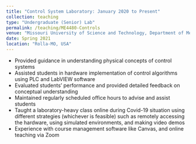 ```yaml
---
title: "Control System Laboratory: January 2020 to Present"
collection: teaching
type: "Undergraduate (Senior) Lab"
permalink: /teaching/ME4480-Controls
venue: "Missouri University of Science and Technology, Department of Mechanical and Aerospace engineering"
date: Spring 2021
location: "Rolla-MO, USA"
---
```


* Provided guidance in understanding physical concepts of control systems
* Assisted students in hardware implementation of control algorithms using PLC and LabVIEW software
* Evaluated students’ performance and provided detailed feedback on conceptual understanding
* Maintained regularly scheduled office hours to advise and assist students
* Taught a laboratory-heavy class online during Covid-19 situation using different strategies (whichever is feasible) such as remotely accessing the hardware, using simulated environments, and making video demos
* Experience with course management software like Canvas, and online teaching via Zoom
